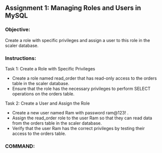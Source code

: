 ## Assignment 1: Managing Roles and Users in MySQL
  
### Objective:
Create a role with specific privileges and assign a user to this role in the scaler database.

### Instructions:

Task 1: Create a Role with Specific Privileges
- Create a role named read_order that has read-only access to the orders table in the scaler database.
- Ensure that the role has the necessary privileges to perform SELECT operations on the orders table.

Task 2: Create a User and Assign the Role
- Create a new user named Ram with password ram@123! .
- Assign the read_order role to the user Ram so that they can read data from the orders table in the scaler database.
- Verify that the user Ram has the correct privileges by testing their access to the orders table.
 
### COMMAND:


